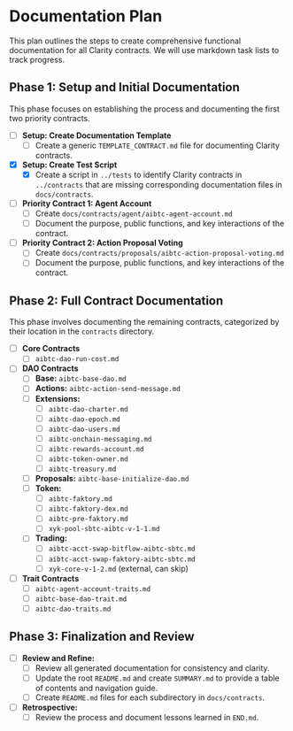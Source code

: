 # Documentation Plan

This plan outlines the steps to create comprehensive functional documentation for all Clarity contracts. We will use markdown task lists to track progress.

## Phase 1: Setup and Initial Documentation

This phase focuses on establishing the process and documenting the first two priority contracts.

- [ ] **Setup: Create Documentation Template**
  - [ ] Create a generic `TEMPLATE_CONTRACT.md` file for documenting Clarity contracts.
- [x] **Setup: Create Test Script**
  - [x] Create a script in `../tests` to identify Clarity contracts in `../contracts` that are missing corresponding documentation files in `docs/contracts`.
- [ ] **Priority Contract 1: Agent Account**
  - [ ] Create `docs/contracts/agent/aibtc-agent-account.md`
  - [ ] Document the purpose, public functions, and key interactions of the contract.
- [ ] **Priority Contract 2: Action Proposal Voting**
  - [ ] Create `docs/contracts/proposals/aibtc-action-proposal-voting.md`
  - [ ] Document the purpose, public functions, and key interactions of the contract.

## Phase 2: Full Contract Documentation

This phase involves documenting the remaining contracts, categorized by their location in the `contracts` directory.

- [ ] **Core Contracts**
  - [ ] `aibtc-dao-run-cost.md`
- [ ] **DAO Contracts**
  - [ ] **Base:** `aibtc-base-dao.md`
  - [ ] **Actions:** `aibtc-action-send-message.md`
  - [ ] **Extensions:**
    - [ ] `aibtc-dao-charter.md`
    - [ ] `aibtc-dao-epoch.md`
    - [ ] `aibtc-dao-users.md`
    - [ ] `aibtc-onchain-messaging.md`
    - [ ] `aibtc-rewards-account.md`
    - [ ] `aibtc-token-owner.md`
    - [ ] `aibtc-treasury.md`
  - [ ] **Proposals:** `aibtc-base-initialize-dao.md`
  - [ ] **Token:**
    - [ ] `aibtc-faktory.md`
    - [ ] `aibtc-faktory-dex.md`
    - [ ] `aibtc-pre-faktory.md`
    - [ ] `xyk-pool-sbtc-aibtc-v-1-1.md`
  - [ ] **Trading:**
    - [ ] `aibtc-acct-swap-bitflow-aibtc-sbtc.md`
    - [ ] `aibtc-acct-swap-faktory-aibtc-sbtc.md`
    - [ ] `xyk-core-v-1-2.md` (external, can skip)
- [ ] **Trait Contracts**
  - [ ] `aibtc-agent-account-traits.md`
  - [ ] `aibtc-base-dao-trait.md`
  - [ ] `aibtc-dao-traits.md`

## Phase 3: Finalization and Review

- [ ] **Review and Refine:**
  - [ ] Review all generated documentation for consistency and clarity.
  - [ ] Update the root `README.md` and create `SUMMARY.md` to provide a table of contents and navigation guide.
  - [ ] Create `README.md` files for each subdirectory in `docs/contracts`.
- [ ] **Retrospective:**
  - [ ] Review the process and document lessons learned in `END.md`.
